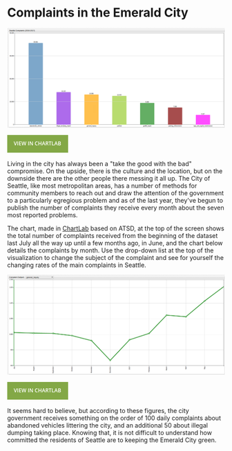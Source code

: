 # Complaints in the Emerald City

![](./images/SEA_COM1.png)

[![View in ChartLab](./images/button.png)](https://apps.axibase.com/chartlab/4fe67594/3/#fullscreen)

Living in the city has always been a "take the good with the bad" compromise. On the upside, there is the culture and the
location, but on the downside there are the other people there messing it all up. The City of Seattle, like most metropolitan
areas, has a number of methods for community members to reach out and draw the attention of the government to a particularly egregious
problem and as of the last year, they've begun to publish the number of complaints they receive every month about the seven
most reported problems.

The chart, made in [ChartLab](https://apps.axibase.com/chartlab) based on ATSD, at the top of the screen shows the total number of complaints received from the beginning of the dataset last July all the way up
until a few months ago, in June, and the chart below details the complaints by month. Use the drop-down list at the top of
the visualization to change the subject of the complaint and see for yourself the changing rates of the main complaints in Seattle.

![](./images/SEA_COM2.png)

[![View in ChartLab](./images/button.png)](https://apps.axibase.com/chartlab/391c03f0/3/#fullscreen)

It seems hard to believe, but according to these figures, the city government receives something on the order of 100 daily
complaints about abandoned vehicles littering the city, and an additional 50 about illegal dumping taking place. Knowing
that, it is not difficult to understand how committed the residents of Seattle are to keeping the Emerald City green.
